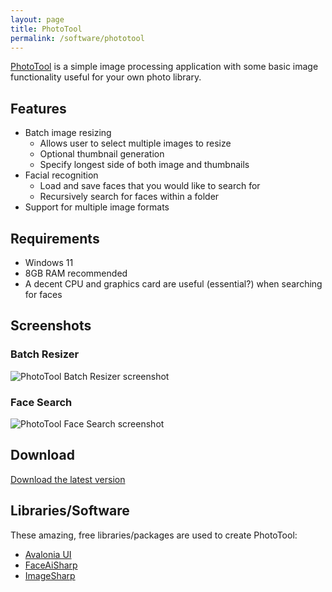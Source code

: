 ```yaml
---
layout: page
title: PhotoTool
permalink: /software/phototool
---
```


[PhotoTool](https://github.com/mrsalmon1976/PhotoTool) is a simple image processing application with some basic image functionality useful for your own photo library.

## Features

- Batch image resizing
  - Allows user to select multiple images to resize
  - Optional thumbnail generation
  - Specify longest side of both image and thumbnails
- Facial recognition
  - Load and save faces that you would like to search for
  - Recursively search for faces within a folder
- Support for multiple image formats

## Requirements

- Windows 11
- 8GB RAM recommended
- A decent CPU and graphics card are useful (essential?) when searching for faces

## Screenshots

### Batch Resizer 

<img src="{{ 'assets/img/software/screen_phototool_batchresizer.png' | relative_url }}" alt="PhotoTool Batch Resizer screenshot" />

### Face Search

<img src="{{ 'assets/img/software/screen_phototool_facerecognition.png' | relative_url }}" alt="PhotoTool Face Search screenshot" />

## Download 

<a href="https://github.com/mrsalmon1976/PhotoTool/releases/latest" class="main">Download the latest version</a>

## Libraries/Software

These amazing, free libraries/packages are used to create PhotoTool:

- [Avalonia UI](https://avaloniaui.net/)
- [FaceAiSharp](https://github.com/georg-jung/FaceAiSharp/tree/master/src/FaceAiSharp)
- [ImageSharp](https://github.com/SixLabors/ImageSharp)
